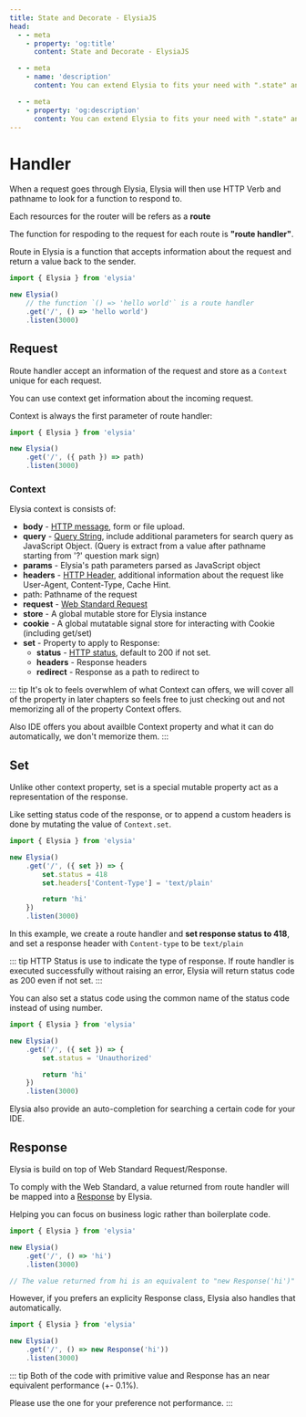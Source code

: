```yaml
---
title: State and Decorate - ElysiaJS
head:
  - - meta
    - property: 'og:title'
      content: State and Decorate - ElysiaJS

  - - meta
    - name: 'description'
      content: You can extend Elysia to fits your need with ".state" and ".decorate" to add custom value to the "Context", and handler, for example. Database connection, utility function, or cookie.

  - - meta
    - property: 'og:description'
      content: You can extend Elysia to fits your need with ".state" and ".decorate" to add custom value to the "Context", and handler, for example. Database connection, utility function, or cookie.
---
```


# Handler
When a request goes through Elysia, Elysia will then use HTTP Verb and pathname to look for a function to respond to.

Each resources for the router will be refers as a **route**

The function for respoding to the request for each route is **"route handler"**.

Route in Elysia is a function that accepts information about the request and return a value back to the sender.

```typescript
import { Elysia } from 'elysia'

new Elysia()
    // the function `() => 'hello world'` is a route handler
    .get('/', () => 'hello world')
    .listen(3000)
```

## Request
Route handler accept an information of the request and store as a `Context` unique for each request.

You can use context get information about the incoming request.

Context is always the first parameter of route handler:
```typescript
import { Elysia } from 'elysia'

new Elysia()
    .get('/', ({ path }) => path)
    .listen(3000)
```

### Context
Elysia context is consists of:
- **body** - [HTTP message](https://developer.mozilla.org/en-US/docs/Web/HTTP/Messages), form or file upload.
- **query** - [Query String](https://en.wikipedia.org/wiki/Query_string), include additional parameters for search query as JavaScript Object. (Query is extract from a value after pathname starting from '?' question mark sign)
- **params** - Elysia's path parameters parsed as JavaScript object
- **headers** - [HTTP Header](https://developer.mozilla.org/en-US/docs/Web/HTTP/Headers), additional information about the request like User-Agent, Content-Type, Cache Hint.
- path: Pathname of the request
- **request** - [Web Standard Request](https://developer.mozilla.org/en-US/docs/Web/API/Request)
- **store** - A global mutable store for Elysia instance
- **cookie** - A global mutatable signal store for interacting with Cookie (including get/set)
- **set** - Property to apply to Response:
    - **status** - [HTTP status](https://developer.mozilla.org/en-US/docs/Web/HTTP/Status), default to 200 if not set.
    - **headers** - Response headers
    - **redirect** - Response as a path to redirect to

::: tip
It's ok to feels overwhlem of what Context can offers, we will cover all of the property in later chapters so feels free to just checking out and not memorizing all of the property Context offers.

Also IDE offers you about availble Context property and what it can do automatically, we don't memorize them.
:::

## Set
Unlike other context property, set is a special mutable property act as a representation of the response.

Like setting status code of the response, or to append a custom headers is done by mutating the value of `Context.set`.

```typescript
import { Elysia } from 'elysia'

new Elysia()
    .get('/', ({ set }) => {
        set.status = 418
        set.headers['Content-Type'] = 'text/plain'

        return 'hi'
    })
    .listen(3000)
```

In this example, we create a route handler and **set response status to 418**, and set a response header with `Content-type` to be `text/plain`

::: tip
HTTP Status is use to indicate the type of response. If route handler is executed successfully without raising an error, Elysia will return status code as 200 even if not set.
:::

You can also set a status code using the common name of the status code instead of using number.

```typescript
import { Elysia } from 'elysia'

new Elysia()
    .get('/', ({ set }) => {
        set.status = 'Unauthorized'

        return 'hi'
    })
    .listen(3000)
```

Elysia also provide an auto-completion for searching a certain code for your IDE.

## Response
Elysia is build on top of Web Standard Request/Response.

To comply with the Web Standard, a value returned from route handler will be mapped into a [Response](https://developer.mozilla.org/en-US/docs/Web/API/Response) by Elysia.

Helping you can focus on business logic rather than boilerplate code.

```typescript
import { Elysia } from 'elysia'

new Elysia()
    .get('/', () => 'hi')
    .listen(3000)

// The value returned from hi is an equivalent to "new Response('hi')"
```

However, if you prefers an explicity Response class, Elysia also handles that automatically.

```typescript
import { Elysia } from 'elysia'

new Elysia()
    .get('/', () => new Response('hi'))
    .listen(3000)
```

::: tip
Both of the code with primitive value and Response has an near equivalent performance (+- 0.1%).

Please use the one for your preference not performance.
:::
